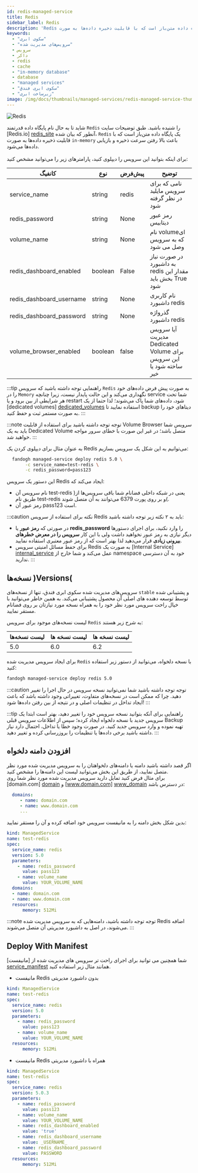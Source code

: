 ```yaml
---
id: redis-managed-service
title: Redis
sidebar_label: Redis
description: 'Redis یک پایگاه داده متن‌باز است که با قابلیت ذخیره داده‌ها به صورت in-memory‍ باعث بالا رفتن سرعت ذخیره و بازیابی داده‌ها می‌شود.'
keywords:
  - "سکوی ابری"
  - "سرویس‌های مدیریت شده"
  - سرویس
  - داکر
  - redis
  - cache
  - "in-memory database"
  - database
  - "managed services"
  - "سکوی ابری فندق"
  - "زیرساخت ابری"
image: /img/docs/thumbnails/managed-services/redis-managed-service-thumbnail.png
---
```


![Redis](/img/docs/redis-managed-service.svg "Redis")

شاید تا به حال نام پایگاه داده قدرتمند `Redis‍` را شنیده باشید.
طبق توضیحات سایت [Redis.io] [redis_site] آنطور که بیان شده، `Redis` یک پایگاه داده متن‌باز است که با قابلیت ذخیره داده‌ها به صورت `in-memory‍` باعث بالا رفتن سرعت ذخیره و بازیابی داده‌ها می‌شود.<br/><br/>
برای اینکه بتوانید این سرویس را دیپلوی کنید، پارامتر‌های زیر را می‌توانید مشخص کنید:

|کانفیگ|نوع|پیش‌فرض|توضیح|
|---	|---	|---	|---	|
|service_name| string| redis| نامی که برای سرویس مایلید در نظر گرفته شود|
|redis_password| string| None| رمز عبور دیتابیس|
|volume_name| string| None| نام volumeای که به سرویس وصل می شود|
|redis_dashboard_enabled| boolean| False| در صورت نیاز به داشبورد redis مقدار این بخش باید True شود|
|redis_dashboard_username| string| None| نام کاربری داشبورد redis|
|redis_dashboard_password| string| None| گذرواژه داشبورد redis|
|volume_browser_enabled| boolean| false| آیا سرویس مدیریت Dedicated Volume برای این سرویس ساخته شود یا خیر|

:::tip راهنمایی
توجه داشته باشید که سرویس ‌`Redis` به صورت پیش فرض داده‌های خود را در `Memory` نگهداری می‌کند و این حالت پایدار نیست، زیرا چنانچه service شما تحت هر شرایطی از بین برود و یا restart شود، داده‌های شما پاک می‌شوند؛ لذا حتما از یک [dedicated volumes] [dedicated_volumes]  استفاده نمایید تا backup دیتاهای خود را به صورت مستمر ثبت و حفظ کنید.
:::

:::note توجه
توجه داشته باشید برای استفاده از قابلیت Volume Browser سرویس شما باید به یک Dedicated Volume متصل باشد؛ در غیر این صورت با خطای سرور مواجه خواهید شد.
:::

به عنوان مثال برای دیپلوی کردن یک Redis می‌توانیم به این شکل یک سرویس بسازیم:

```bash
  fandogh managed-service deploy redis 5.0 \
       -c service_name=test-redis \
       -c redis_password=pass123
```

این دستور یک سرویس Redis ایجاد می‌کند که:
- نام سرویس آن test-redis )یعنی در شبکه داخلی فضانام شما باقی سرویس‌ها از طریق نام test-redis و بر روی پورت 6379 می‌توانند به آن متصل شوند(.
- رمز عبور آن pass123 است.

:::caution نکته
برای استفاده از سرویس Redis باید به ۲ نکته زیر توجه داشته باشید:
-  در صورتی که **رمز عبور** یا **redis_password** را وارد نکنید، برای اجرای دستورها دیگر  نیازی به رمز عبور نخواهید داشت ولی با این کار **سرویس را در معرض خطرهای بیرونی زیادی** قرار می‌دهید لذا بهتر است که از رمز عبور معتبری استفاده نمایید.<br/>
- برای حفط مسائل امنیتی سرویس Redis به صورت یک [Internal Service] [internal_service] عمل می‌کند و شما خارج از namespace خود به آن دسترسی ندارید.
:::

## نسخه‌ها )Versions(
سرویس‌های مدیریت شده سکوی ابری فندق، تنها از نسخه‌های `stable` و پشتیبانی شده توسط توسعه ‌دهنده های اصلی آن محصول پشتیبانی می‌کند. به همین خاطر می‌توانید با خیال راحت سرویس مورد نظر خود را به همراه نسخه مورد نیازتان بر روی فضانام مستقر نمایید.

لیست نسخه‌های موجود برای سرویس `Redis` به شرح زیر هستند:

|لیست نسخه‌ها|لیست نسخه ها |لیست نسخه ها |
|--- |--- |---|
|5.0 |6.0 |6.2 |

برای ایجاد سرویس مدیریت شده `Redis` با نسخه دلخواه، می‌توانید از دستور زیر استفاده کنید:

```bash
fandogh managed-service deploy redis 5.0
```

:::caution توجه
توجه داشته باشید شما نمی‌توانید نسخه سرویس در حال اجرا را تغییر دهید. چرا که ممکن است در نسخه‌های متفاوت، تغییراتی وجود داشته باشد که باعث ایجاد تداخل در تنظیمات اصلی و در نتیجه از بین رفتن داده‌ها شود!
:::

:::tip راهنمایی
برای آنکه بتوانید نسخه سرویس خود را تغییر دهید، بهتر است ابتدا یک سرویس جدید با نسخه دلخواه ایجاد کرده؛ سپس از اطلاعات سرویس قبلی Backup تهیه نموده و وارد سرویس جدید کنید.
در صورت وجود خطا یا تداخل، احتمال دارد نیاز داشته باشید برخی داده‌ها یا تنظیمات را بروزرسانی کرده و تغییر دهید.
:::

## افزودن دامنه دلخواه
اگر قصد داشته باشید دامنه یا دامنه‌های دلخواهتان را به سرویس مدیریت شده مورد نظر متصل نمایید، از طریق این بخش می‌توانید لیست این دامنه‌ها را مشخص کنید.<br/>
برای مثال فرض کنید تمایل دارید سرویس مدیریت شده مورد نظر شما روی  [domain.com] [domain]  و  [www.domain.com] [www_domain]  در دسترس باشد:

```yaml
  domains:
     - name: domain.com
     - name: www.domain.com
     ...
```

بدین شکل بخش دامنه را به مانیفست سرویس خود اضافه کرده و آن را مستقر نمایید:

```yaml title="redis_deployment.yml"
kind: ManagedService
name: test-redis
spec:
  service_name: redis
  version: 5.0
  parameters:
    - name: redis_password
      value: pass123
    - name: volume_name
      value: YOUR_VOLUME_NAME
  domains:
  - name: domain.com
  - name: www.domain.com
  resources:
      memory: 512Mi
```

:::note توجه
توجه داشته باشید، دامنه‌هایی که به سرویس مدیریت شده Redis اضافه می‌شوند، در اصل به داشبورد مدیریتی آن متصل می‌شوند.
:::

## Deploy With Manifest
  
شما همچنین می توانید برای اجرای راحت تر سرویس های مدیریت شده از [مانیفست] [service_manifest] همانند مثال زیر استفاده کنید.

- مانیفست Redis بدون داشبورد مدیریتی

```yaml title="redis_deployment.yml"
kind: ManagedService
name: test-redis
spec:
  service_name: redis
  version: 5.0
  parameters:
    - name: redis_password
      value: pass123
    - name: volume_name
      value: YOUR_VOLUME_NAME
  resources:
      memory: 512Mi
```

- مانیفست Redis همراه با داشبورد مدیریتی

```yaml title="redis_deployment.yml"
kind: ManagedService
name: test-redis
spec:
  service_name: redis
  version: 5.0.3
  parameters:
    - name: redis_password
      value: pass123
    - name: volume_name
      value: YOUR_VOLUME_NAME
    - name: redis_dashboard_enabled
      value: 'true'
    - name: redis_dashboard_username
      value: _USERNAME_
    - name: redis_dashboard_password
      value: PASSWORD
  resources:
      memory: 512Mi
```

[redis_site]: https://redis.io
[dedicated_volumes]: /docs/volumes/dedicated-volume
[www_domain]: http://www.domain.com
[domain]: http://domain.com
[service_manifest]: /docs/services/service-manifest
[internal_service]: /docs/services/services#%DB%B1--%D8%B3%D8%B1%D9%88%DB%8C%D8%B3-%D9%87%D8%A7%DB%8C-%D8%AF%D8%A7%D8%AE%D9%84%DB%8C-%DB%8C%D8%A7-internal-service
